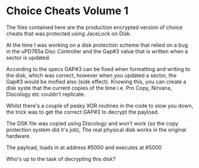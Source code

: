 Choice Cheats Volume 1
======================

The files contained here are the production encrypted version of choice cheats that was protected using JaceLock on Disk.

At the time I was working on a disk protection scheme that relied on a bug in the uPD765a Disc Controller and the Gap#3 value that is written when a sector is updated.

According to the specs GAP#3 can be fixed when formatting and writing to the disk, which was correct, however when you updated a sector, the Gap#3 would be mofied also (side effect).  Knowing this, you can create a disk syste that the current copies of the time i.e. Pro Copy, Nirvana, Discology etc couldn't replicate.

Whilst there's a couple of pesky XOR routines in the code to slow you down, the trick was to get the correct GAP#3 to decrypt the payload.

The DSK file was copied using Discology and won't work (so the copy protection system did it's job), The real physical disk works in the original hardware.

The payload, loads in at address #5000 and executes at #5000

Who's up to the task of decrypting this disk?
